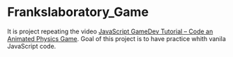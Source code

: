 # Frankslaboratory_Game

It is project repeating the video [JavaScript GameDev Tutorial – Code an Animated Physics Game](https://www.youtube.com/watch?v=U34l-Xz5ynU).
Goal of this project is to have practice whith vanila JavaScript code.
